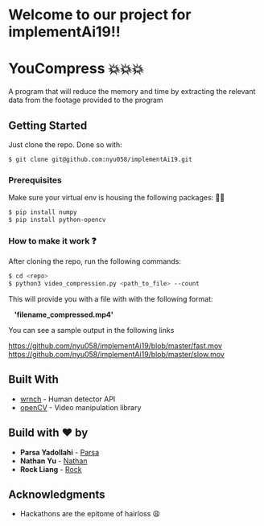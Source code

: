 # Welcome to our project for implementAi19!!
# YouCompress :collision::collision::collision:

A program that will reduce the memory and time by extracting the relevant data from the footage provided to the program

## Getting Started

Just clone the repo. Done so with:
```bash
$ git clone git@github.com:nyu058/implementAi19.git
```

### Prerequisites

Make sure your virtual env is housing the following packages: :gift::gift:
```bash
$ pip install numpy
$ pip install python-opencv
```

### How to make it work :question:

After cloning the repo, run the following commands:

```bash
$ cd <repo>
$ python3 video_compression.py <path_to_file> --count
```
This will provide you with a file with with the following format:

&nbsp;&nbsp; **'filename_compressed.mp4'**

You can see a sample output in the following links

https://github.com/nyu058/implementAi19/blob/master/fast.mov
https://github.com/nyu058/implementAi19/blob/master/slow.mov

## Built With
* [wrnch](https://devportal.wrnch.ai/wrnchcloud/api_docs#introduction) - Human detector API
* [openCV](https://opencv.org/) - Video manipulation library

## Build with :heart: by

* **Parsa Yadollahi** - [Parsa](https://github.com/ParsaYadollahi)
* **Nathan Yu** - [Nathan](http://github.com/nyu058/)
* **Rock Liang** - [Rock](https://github.com/Riotpiaole)


## Acknowledgments

* Hackathons are the epitome of hairloss :weary:
